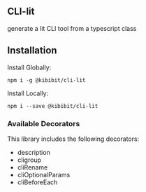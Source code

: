 ## CLI-lit

generate a lit CLI tool from a typescript class

## Installation

Install Globally:
```
npm i -g @kibibit/cli-lit 
```

Install Locally:
```
npm i --save @kibibit/cli-lit 
```

### Available Decorators

This library includes the following decorators:
- description
- cligroup
- cliRename
- cliOptionalParams
- cliBeforeEach